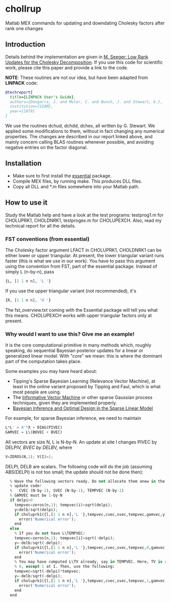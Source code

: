 # chollrup
Matlab MEX commands for updating and downdating Cholesky factors after rank one changes

## Introduction

Details behind the implementation are given in [M. Seeger: Low Rank Updates for the Cholesky Decomposition](https://infoscience.epfl.ch/record/161468/files/cholupdate.pdf). If you use this code for scientific work, please cite this paper and provide a link to the code.

**NOTE**: These routines are not our idea, but have been adapted from **LINPACK** code:

```bibtex
@techreport{
  title={LINPACK User's Guide},
  authors={Dongarra, J. and Moler, C. and Bunch, J. and Stewart, G.},
  institution={SIAM},
  year={1979}
}
```

We use the routines dchud, dchdd, dchex, all written by G. Stewart. We applied some modifications to them, without in fact changing any numerical properties. The changes are described in our report linked above, and mainly concern calling BLAS routines whenever possible, and avoiding negative entries on the factor diagonal.

## Installation

- Make sure to first install the [essential](https://github.com/mseeger/essential) package.
- Compile MEX files, by running make. This produces DLL files.
- Copy all DLL and *.m files somewhere into your Matlab path.

## How to use it

Study the Matlab help and have a look at the test programs: testprog1.m for CHOLUPRK1, CHOLDNRK1, testprogex.m for CHOLUPEXCH. Also, read my technical report for all the details.

### FST conventions (from essential)

The Cholesky factor argument LFACT in CHOLUPRK1, CHOLDNRK1 can be either lower or upper triangular. At present, the lower triangular variant runs faster (this is what we use in our work). You have to pass this argument using the convention from FST, part of the essential package. Instead of simply L (n-by-n), pass

```python
{L, [1 1 n n], 'L '}
```

If you use the upper triangular variant (not recommended), it's

```python
{R, [1 1 n n], 'U '}
```

The fst_overview.txt coming with the Essential package will tell you what
this means. CHOLUPEXCH works with upper triangular factors only at present.

### Why would I want to use this? Give me an example!

It is the core computational primitive in many methods which, roughly speaking, do sequential Bayesian posterior updates for a linear or generalized linear model. With "core" we mean: this is where the dominant part of the computation takes place.

Some examples you may have heard about:
- Tipping's Sparse Bayesian Learning (Relevance Vector Machine), at
  least in the online variant proposed by Tipping and Faul, which is
  what most people are using.
- The [Informative Vector Machine](https://papers.nips.cc/paper/2240-fast-sparse-gaussian-process-methods-the-informative-vector-machine.pdf) or other sparse Gaussian process techniques, given they are implemented properly.
- [Bayesian Inference and Optimal Design in the Sparse Linear Model](http://www.jmlr.org/papers/volume9/seeger08a/seeger08a.pdf)

For example, for sparse Bayesian inference, we need to maintain

```python
L*L' = X'*X + DIAG(PIVEC)
GAMVEC = L\(B0VEC + BVEC)
```

All vectors are size N, L is N-by-N. An update at site I changes PIVEC by DELPI*V, BVEC by DELB*V, where
```python
V=ZEROS(N,1); V(I)=1;
```
DELPI, DELB are scalars. The following code will do the job (assuming
ABS(DELPI) is not too small; the update should not be done then):

```python
  % Have the following vectors ready. Do not allocate them anew in the
  % update code!
  %   CVEC (N-by-1), SVEC (N-by-1), TEMPVEC (N-by-1)
  % GAMVEC must be 1-by-N
  if delpi>0
    tempvec=zeros(n,1); tempvec(i)=sqrt(delpi);
    y=delb/sqrt(delpi);
    if choluprk1({l,[1 1 n n],'L '},tempvec,cvec,svec,tempvec,gamvec,y)~=0
      error('Numerical error');
    end
  else
    % If you do not have L\TEMPVEC:
    tempvec=zeros(n,1); tempvec[i]=sqrt(-delpi);
    y=-delb/sqrt(-delpi);
    if choluprk1({l,[1 1 n n],'L '},tempvec,cvec,svec,tempvec,0,gamvec,y)~=0
      error('Numerical error');
    end
    % You may have computed L\TV already, say in TEMPVEC. Here, TV is all
    % 0, except 1 at I. Then, use the following:
    tempvec=sqrt(-delpi)*tempvec;
    y=-delb/sqrt(-delpi);
    if choluprk1({l,[1 1 n n],'L '},tempvec,cvec,svec,tempvec,1,gamvec,y)~=0
      error('Numerical error');
    end
  end
```
